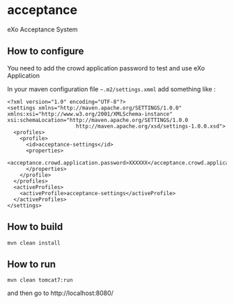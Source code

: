 acceptance
==========

eXo Acceptance System

## How to configure

You need to add the crowd application password to test and use eXo Application

In your maven configuration file ```~.m2/settings.xmml``` add something like :

    <?xml version="1.0" encoding="UTF-8"?>
    <settings xmlns="http://maven.apache.org/SETTINGS/1.0.0" xmlns:xsi="http://www.w3.org/2001/XMLSchema-instance" xsi:schemaLocation="http://maven.apache.org/SETTINGS/1.0.0
                          http://maven.apache.org/xsd/settings-1.0.0.xsd">
      <profiles>
        <profile>
          <id>acceptance-settings</id>
          <properties>
            <acceptance.crowd.application.password>XXXXXX</acceptance.crowd.application.password>
          </properties>
        </profile>
      </profiles>
      <activeProfiles>
        <activeProfile>acceptance-settings</activeProfile>
      </activeProfiles>
    </settings>

## How to build

```mvn clean install```

## How to run

```mvn clean tomcat7:run```

and then go to http://localhost:8080/